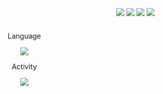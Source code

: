 <div align="center">
  
<img src="https://img.shields.io/badge/React-61DAFB?style=for-the-badge&logo=React&logoColor=white"></img>
<img src="https://img.shields.io/badge/JavaScript-F7DF1E?style=for-the-badge&logo=JavaScript&logoColor=white"></img>
<img src="https://img.shields.io/badge/CSS3-1572B6?style=for-the-badge&logo=CSS3&logoColor=white"></img>
<img src="https://img.shields.io/badge/HTML5-E34F26?style=for-the-badge&logo=HTML5&logoColor=white"></img>

<div style="float: left">

<div>

<p>Language</p>

<img src="https://github-readme-stats.vercel.app/api/top-langs/?username=taewok&layout=compact)](https://github.com/taewok/github-readme-stats"/>

</div>

<div>

<p>Activity</p>

<img src="https://github-readme-stats.vercel.app/api?username=taewok&show_icons=true&theme=radical"/>

</div>

</div>
  
</div>
  


